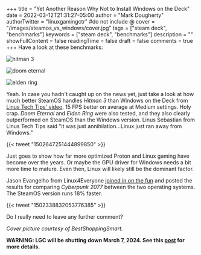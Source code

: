 +++
title = "Yet Another Reason Why Not to Install Windows on the Deck"
date = 2022-03-12T21:31:27-05:00
author = "Mark Dougherty"
authorTwitter = "linuxgamingctr" #do not include @
cover = "/images/steamos_vs_windows/cover.jpg"
tags = ["steam deck", "benchmarks"]
keywords = ["steam deck", "benchmarks"]
description = ""
showFullContent = false
readingTime = false
draft = false
comments = true
+++
Have a look at these benchmarks:

![hitman 3](/images/steamos_vs_windows/hitman3.jpg)

![doom eternal](/images/steamos_vs_windows/doom_eternal.jpg)

![elden ring](/images/steamos_vs_windows/elden_ring.jpg)

Yeah. In case you hadn't caught up on the news yet, just take a look at how much better SteamOS handles *Hitman 3* than Windows on the Deck from [Linus Tech Tips' video](https://youtu.be/uNt_ReLwk40). 15 FPS better on average at Medium settings. Holy crap. *Doom Eternal* and *Elden Ring* were also tested, and they also clearly outperformed on SteamOS than the Windows version. Linus Sebastian from Linus Tech Tips said "it was just annihilation...Linux just ran away from Windows."

{{< tweet "1502647251444899850" >}}

Just goes to show how far more optimized Proton and Linux gaming have become over the years. Or maybe the GPU driver for Windows needs a bit more time to mature. Even then, Linux will likely still be the dominant factor.

Jason Evangelho from Linux4Everyone [joined in on the fun](https://youtu.be/c7_SlNWm3oc) and posted the results for comparing *Cyberpunk 2077* between the two operating systems. The SteamOS version runs 18% faster.

{{< tweet "1502338832053776385" >}}

Do I really need to leave any further comment?

*Cover picture courtesy of BestShoppingSmart.*

**WARNING: LGC will be shutting down March 7, 2024. See this [post](https://linuxgamingcentral.com/posts/the-end-of-lgc/) for more details.**

